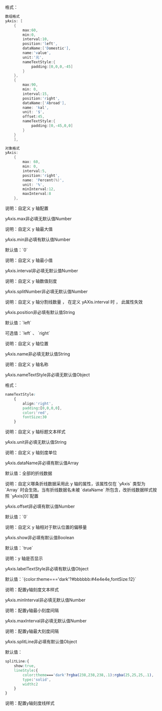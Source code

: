 格式：

```d
数组格式
yAxis: [
    {
        max:60,
        min:0,
        interval:10,
        position:'left',
        dataName:['Domestic'],
        name:'value',
        unit:'元',
        nameTextStyle:{
            padding:[0,0,0,-45]
        }
    },
    {
        max:90,
        min: 0,
        interval:15,
        position:'right',
        dataName:['Abroad'],
        name: 'kal',
        unit: '$',
        offset:45,
        nameTextStyle:{
            padding:[0,-45,0,0]
        }
    }
    ],
```

```d
对象格式
yAxis:
    {
        max: 60,
        min: 0,
        interval:5,
        position:'right',
        name: 'Percent(%)',
        unit: '%',
        minInterval:12,
        maxInterval:8
    },
```

说明：自定义 y 轴配置

<p class='ev_expand_title'>yAxis.max<span class='ev_expand_required'>非必填</span><span class='ev_expand_defaults'>无默认值</span><span class='ev_expand_type'>Number</span>

<p class='ev_expand_introduce'>说明：自定义 y 轴最大值

<p class='ev_expand_title'>yAxis.min<span class='ev_expand_required'>非必填</span><span class='ev_expand_defaults'>有默认值</span><span class='ev_expand_type'>Number</span>

<p class='ev_expand_introduce'>默认值：`0`

<p class='ev_expand_introduce'>说明：自定义 y 轴最小值

<p class='ev_expand_title'>yAxis.interval<span class='ev_expand_required'>非必填</span><span class='ev_expand_defaults'>无默认值</span><span class='ev_expand_type'>Number</span>

<p class='ev_expand_introduce'>说明：自定义 y 轴数值刻度

<p class='ev_expand_title'>yAxis.splitNumber<span class='ev_expand_required'>非必填</span><span class='ev_expand_defaults'>无默认值</span><span class='ev_expand_type'>Number</span>

<p class='ev_expand_introduce'>说明：自定义 y 轴分割线数量 ， 在定义 yAXis.interval 时 ， 此属性失效

<p class='ev_expand_title'>yAxis.position<span class='ev_expand_required'>非必填</span><span class='ev_expand_defaults'>有默认值</span><span class='ev_expand_type'>String</span>

<p class='ev_expand_introduce'>默认值：`left`

<p class='ev_expand_introduce'>可选值：`left` 、 `right`

<p class='ev_expand_introduce'>说明：自定义 y 轴位置

<p class='ev_expand_title'>yAxis.name<span class='ev_expand_required'>非必填</span><span class='ev_expand_defaults'>无默认值</span><span class='ev_expand_type'>String</span>

<p class='ev_expand_introduce'>说明：自定义 y 轴名称

<p class='ev_expand_title'>yAxis.nameTextStyle<span class='ev_expand_required'>非必填</span><span class='ev_expand_defaults'>无默认值</span><span class='ev_expand_type'>Object</span>

<p class='ev_expand_introduce'>格式：

```css
nameTextStyle:
    {
        align:'right',
        padding:[0,0,0,0],
        color:'red',
        fontSize:30
    }
```

<p class='ev_expand_introduce'>说明：自定义 y 轴标题文本样式

<p class='ev_expand_title'>yAxis.unit<span class='ev_expand_required'>非必填</span><span class='ev_expand_defaults'>无默认值</span><span class='ev_expand_type'>String</span>

<p class='ev_expand_introduce'>说明：自定义 y 轴刻度单位

<p class='ev_expand_title'>yAxis.dataName<span class='ev_expand_required'>非必填</span><span class='ev_expand_defaults'>有默认值</span><span class='ev_expand_type'>Array</span>

<p class='ev_expand_introduce'>默认值：全部的折线数据

<p class='ev_expand_introduce'>说明：自定义哪条折线数据采用此 y 轴的属性，该属性仅在 `yAxis` 类型为 `Array` 时会生效。当有折线数据名未被 `dataName` 所包含，改折线数据样式按照 `yAxis[0]`配置

<p class='ev_expand_title'>yAxis.offset<span class='ev_expand_required'>非必填</span><span class='ev_expand_defaults'>有默认值</span><span class='ev_expand_type'>Number</span>

<p class='ev_expand_introduce'>默认值：`0`

<p class='ev_expand_introduce'>说明：自定义 y 轴相对于默认位置的偏移量

<p class='ev_expand_title'>yAxis.show<span class='ev_expand_required'>非必填</span><span class='ev_expand_defaults'>有默认值</span><span class='ev_expand_type'>Boolean</span>

<p class='ev_expand_introduce'>默认值：`true`

<p class='ev_expand_introduce'>说明：y 轴是否显示

<p class='ev_expand_title'>yAxis.labelTextStyle<span class='ev_expand_required'>非必填</span><span class='ev_expand_defaults'>有默认值</span><span class='ev_expand_type'>Object</span>

<p class='ev_expand_introduce'>默认值：`{color:theme==='dark'?#bbbbbb:#4e4e4e,fontSize:12}`

<p class='ev_expand_introduce'>说明：配置y轴刻度文本样式

<p class='ev_expand_title'>yAxis.minInterval<span class='ev_expand_required'>非必填</span><span class='ev_expand_defaults'>无默认值</span><span class='ev_expand_type'>Number</span>

<p class='ev_expand_introduce'>说明：配置y轴最小刻度间隔

<p class='ev_expand_title'>yAxis.maxInterval<span class='ev_expand_required'>非必填</span><span class='ev_expand_defaults'>无默认值</span><span class='ev_expand_type'>Number</span>

<p class='ev_expand_introduce'>说明：配置y轴最大刻度间隔

<p class='ev_expand_title'>yAxis.splitLine<span class='ev_expand_required'>非必填</span><span class='ev_expand_defaults'>有默认值</span><span class='ev_expand_type'>Object</span>

<p class='ev_expand_introduce'>默认值：

```css
splitLine:{
    show:true,
    lineStyle:{
        color:theme==='dark'?rgba(238,238,238,.1):rgba(25,25,25,.1),
        type:'solid',
        width:2
    }
}
```

<p class='ev_expand_introduce'>说明：配置y轴刻度线样式
